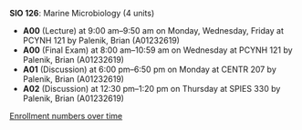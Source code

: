**SIO 126**: Marine Microbiology (4 units)

- **A00** (Lecture) at 9:00 am–9:50 am on Monday, Wednesday, Friday at PCYNH 121 by Palenik, Brian (A01232619)
- **A00** (Final Exam) at 8:00 am–10:59 am on Wednesday at PCYNH 121 by Palenik, Brian (A01232619)
- **A01** (Discussion) at 6:00 pm–6:50 pm on Monday at CENTR 207 by Palenik, Brian (A01232619)
- **A02** (Discussion) at 12:30 pm–1:20 pm on Thursday at SPIES 330 by Palenik, Brian (A01232619)

[Enrollment numbers over time](./SIO126.tsv)
